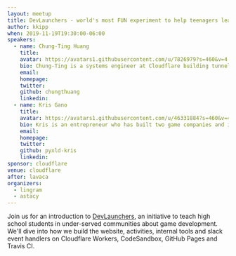 ```yaml
---
layout: meetup
title: DevLaunchers - world's most FUN experiment to help teenagers learn game development!
author: kkipp
when: 2019-11-19T19:30:00-06:00
speakers:
  - name: Chung-Ting Huang
    title:
    avatar: https://avatars1.githubusercontent.com/u/7826979?s=460&v=4
    bio: Chung-Ting is a systems engineer at Cloudflare building tunnels to securely expose webservers on the internet.
    email:
    homepage:
    twitter:
    github: chungthuang
    linkedin:
  - name: Kris Gano
    title:
    avatar: https://avatars1.githubusercontent.com/u/46331884?s=460&v=4
    bio: Kris is an entrepreneur who has built two game companies and is an adviser for several non-profits. His bio is also available on <a href="https://pyxld.com/#/about">pyxld.com</a>.
    email:
    homepage:
    twitter:
    github: pyxld-kris
    linkedin:
sponsor: cloudflare
venue: cloudflare
after: lavaca
organizers:
  - lingram
  - astacy
---
```


Join us for an introduction to [DevLaunchers](https://devlaunchers.com/), an initiative to teach high school students in under-served communities about game development. We'll dive into how we build the website, activities, internal tools and slack event handlers on Cloudflare Workers, CodeSandbox, GitHub Pages and Travis CI.
